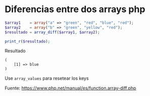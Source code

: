 # Diferencias entre dos arrays php

```php
$array1    = array("a" => "green", "red", "blue", "red");
$array2    = array("b" => "green", "yellow", "red");
$resultado = array_diff($array1, $array2);

print_r($resultado);
```

Resultado
```Array
(
    [1] => blue
)
```

Use ```array_values``` para resetear los keys

Fuente: https://www.php.net/manual/es/function.array-diff.php
